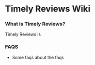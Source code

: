 # Timely Reviews Wiki

### What is Timely Reviews?

Timely Reviews is

### FAQS

* Some faqs about the faqs
